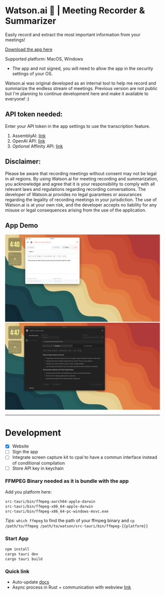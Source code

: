 # Watson.ai 🔎 | Meeting Recorder & Summarizer

Easily record and extract the most important information from your meetings!

[Download the app here](https://github.com/LatentDream/watson.ai/releases/latest)

Supported platform: MacOS, Windows
- The app and not signed, you will need to allow the app in the security settings of your OS.

Watson.ai was original developed as an internal tool to help me record and summarize the endless stream of meetings. Previous version are not public but I'm planning to continue development here and make it available to everyone! :)


## API token needed: 
Enter your API token in the app settings to use the transcription feature.
1. AssemblyAI: [link](https://www.assemblyai.com/)
2. OpenAI API: [link](https://openai.com/)
3. _Optional_ Affinity API: [link](https://www.affinity.co/)

## Disclaimer:
Please be aware that recording meetings without consent may not be legal in all regions. By using Watson.ai for meeting recording and summarization, you acknowledge and agree that it is your responsibility to comply with all relevant laws and regulations regarding recording conversations. The developer of Watson.ai provides no legal guarantees or assurances regarding the legality of recording meetings in your jurisdiction. The use of Watson.ai is at your own risk, and the developer accepts no liability for any misuse or legal consequences arising from the use of the application.

## App Demo
![Recording](./docs/recording.png "Recording view")
![Meeting](./docs/meeting.png "Meeting view")

---

# Development

- [x] Website
- [ ] Sign the app
- [ ] Integrate screen capture kit to cpal to have a commun interface instead of conditional compilation
- [ ] Store API key in keychain

### FFMPEG Binary needed as it is bundle with the app
Add you platform here: 
```
src-tauri/bin/ffmpeg-aarch64-apple-darwin
src-tauri/bin/ffmpeg-x86_64-apple-darwin
src-tauri/bin/ffmpeg-x86_64-pc-windows-msvc.exe
```
_Tips_: `which ffmpeg` to find the path of your ffmpeg binary and `cp /path/to/ffmpeg /path/to/watson/src-tauri/bin/ffmpeg-{{platform}}`

### Start App
```
npm install
cargo tauri dev
cargo tauri build
```

### Quick link
- Auto-update [docs](https://tauri.app/v1/guides/distribution/updater/)
- Async process in Rust + communication with webview [link](https://rfdonnelly.github.io/posts/tauri-async-rust-process/)
